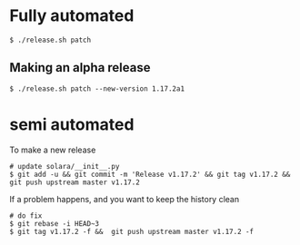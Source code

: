 
# Fully automated

    $ ./release.sh patch


## Making an alpha release


    $ ./release.sh patch --new-version 1.17.2a1


# semi automated
To make a new release
```
# update solara/__init__.py
$ git add -u && git commit -m 'Release v1.17.2' && git tag v1.17.2 && git push upstream master v1.17.2
```


If a problem happens, and you want to keep the history clean
```
# do fix
$ git rebase -i HEAD~3
$ git tag v1.17.2 -f &&  git push upstream master v1.17.2 -f
```
